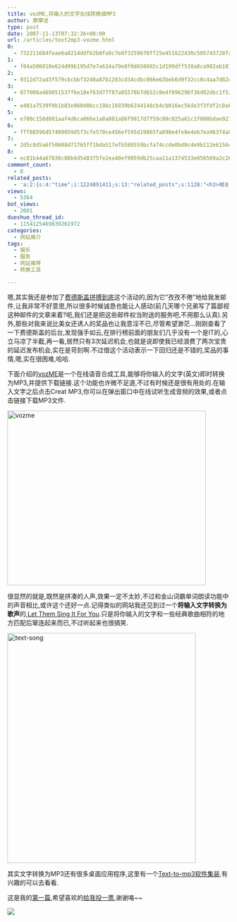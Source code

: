 ```yaml
---
title: vozME,将输入的文字在线转换成MP3
author: 摩摩诘
type: post
date: 2007-11-13T07:32:26+00:00
url: /articles/text2mp3-vozme.html
0:
  - 732211684feae6a8214ddfb2b0fa9c7e8f3259670ff25e451622430c505743728fae00af9bcb46b1c03fba281fd6fdd6
1:
  - f04a506010e624d99b195d7e7a634a79e8f0d658602c1d199dff538a8ca982ab1814fb43ef91739d886c3f9bb6304ed8
2:
  - 9312d72ad3f579cbcbbf3240a87b1283cd34cdbc066e63beb6d9f32cc0c4aa7d82e7bb297d532a87ba06280d8dad84d0
3:
  - 877008a469851537f6e10ef63d77f87a05578b7d652c8e4f896296f36d02dbc1f53e7c6c7a5ffb855061a48a8e9e8010
4:
  - e401a7539f0b1b83e960d0bcc19bc16939b6244148cb4cb016ec56de3f3fdf2c8a84bc2d8b3b35e1ca7b04fae960cf93
5:
  - e700c158d081aaf4d6ca066e1a8a801a86f9917d7f59c00c025a61c1f008bdae921e1351979fccb806b6b6f8b2316346
6:
  - fff88596d57409059d5f3cfe570ce456ef595d19865fa898e4fe8e4eb7ea963f4a8e045512c0b7f5971dff5762e50b3c
7:
  - 2d5c8d5a6f50608d71765ff1bda517efb580559bcfa74ccde0bd0c4e9b112e6156cdc34f72940acac132021cad459238
8:
  - ec81b44a67830c08b4d548375fe2ea40ef9059db25caa11a1374533e056569a2c26a3b8ae023bb6779e9734024b219ba
comment_count:
  - 8
related_posts:
  - 'a:2:{s:4:"time";i:1224891411;s:13:"related_posts";s:1128:"<h3>相关日志</h3><ul class="related_post"><li><a href="http://www.digglife.cn/articles/google-health-live.html" title="Google Health正式发布">Google Health正式发布</a></li><li><a href="http://www.digglife.cn/articles/geeky-tattoos.html" title="酷酷的奇客纹身">酷酷的奇客纹身</a></li><li><a href="http://www.digglife.cn/articles/down-or-just-me.html" title="测试工具:网站到底挂了没?">测试工具:网站到底挂了没?</a></li><li><a href="http://www.digglife.cn/articles/search-specific-time-pop-songs-yamelo.html" title="搜索特定时间的流行歌曲&#8211;Yamelo">搜索特定时间的流行歌曲&#8211;Yamelo</a></li><li><a href="http://www.digglife.cn/articles/my-web20-tools.html" title="摩摩诘的Web2.0装备">摩摩诘的Web2.0装备</a></li><li><a href="http://www.digglife.cn/articles/9-websites-you-can-get-free-icons.html" title="9个免费图标下载网站">9个免费图标下载网站</a></li><li><a href="http://www.digglife.cn/articles/16-pagerank-tools.html" title="推荐:16个PageRank相关工具和服务">推荐:16个PageRank相关工具和服务</a></li></ul>";}'
views:
  - 5364
bot_views:
  - 2001
duoshuo_thread_id:
  - 1154125469839261972
categories:
  - 网站推介
tags:
  - 娱乐
  - 服务
  - 网站推荐
  - 转换工具

---
```

嗯,其实我还是参加了<a href="http://www.feedsky.com/challenge/" target="_blank">费德斯盖拼搏到底</a>这个活动的,因为它&#8221;孜孜不倦&#8221;地给我发邮件,让我非常不好意思,所以很多时候诚恳也能让人感动(前几天哪个兄弟写了篇鄙视这种邮件的文章来着?呃,我们还是把这些邮件权当附送的服务吧,不用那么认真).另外,那些对我来说比美女还诱人的奖品也让我意淫不已,尽管希望渺茫&#8230;刚刚查看了一下费德斯盖的后台,发现强手如云,在排行榜前面的朋友们几乎没有一个是IT的,心立马凉了半截,再一看,居然只有3次延迟机会,也就是说即使我已经浪费了两次宝贵的延迟发布机会,实在是苛刻啊.不过借这个活动表示一下回归还是不错的,奖品的事情,嗯,实在很困难,哈哈.

下面介绍的<a href="http://vozme.com/" target="_blank">vozME</a>是一个在线语音合成工具,能够将你输入的文字(英文)即时转换为MP3,并提供下载链接.这个功能也许微不足道,不过有时候还是很有用处的.在输入文字之后点击Creat MP3,你可以在弹出窗口中在线试听生成音频的效果,或者点击链接下载MP3文件.

<!--more-->

[<img height="396" alt="vozme" src="https://www.digglife.net/wp-content/uploads/3/379/2007/11/vozme-thumb.png" width="450" border="0" />][1] 

很显然的就是,既然是拼凑的人声,效果一定不太妙,不过和金山词霸单词朗读功能中的声音相比,或许这个还好一点.记得类似的网站我还见到过一个**将输入文字转换为歌声**的,<a href="http://www.sr.se/p1/src/sing/#" target="_blank">Let Them Sing It For You</a>.只是将你输入的文字和一些经典歌曲相符的地方匹配后窜连起来而已,不过听起来也很搞笑.

[<img height="521" alt="text-song" src="https://www.digglife.net/wp-content/uploads/3/379/2007/11/text-song-thumb.png" width="427" border="0" />][2] 

其实文字转换为MP3还有很多桌面应用程序,这里有一个<a href="http://text-to-mp3.softalizer.com/" target="_blank">Text-to-mp3软件集装</a>,有兴趣的可以去看看.

这是我的<a href="http://www.feedsky.com/challenge/art/522/feedsky/diggliferss/~/gtsp/zt1/06562/lnk.html" target="_blank">第一篇</a>,希望喜欢的<a href="http://www.feedsky.com/challenge/user.html?u=49ecb67b" target="_blank">给我投一票</a>,谢谢咯~~

![][3]

 [1]: https://www.digglife.net/wp-content/uploads/3/379/2007/11/vozme1.png
 [2]: https://www.digglife.net/wp-content/uploads/3/379/2007/11/text-song.png
 [3]: https://www.digglife.net/qiniu/2148/image/7d538d2bb8fc89b1d163be67c5e15258.jpg
